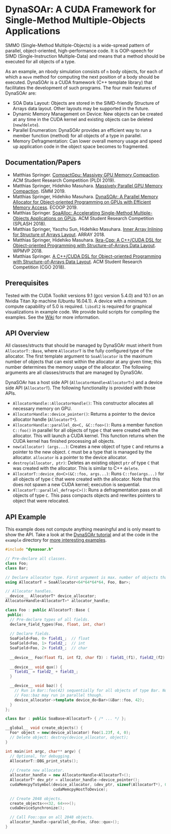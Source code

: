 # DynaSOAr: A CUDA Framework for Single-Method Multiple-Objects Applications
SMMO (Single-Method Multiple-Objects) is a wide-spread pattern of parallel, object-oriented, high-performance code. It is OOP-speech for SIMD (Single-Instruction Multiple-Data) and means that a method should be executed for all objects of a type.

As an example, an nbody simulation consists of `n` body objects, for each of which a `move` method for computing the next position of a body should be executed. DynaSOAr is a CUDA framework (C++ template library) that facilitates the development of such programs. The four main features of DynaSOAr are:

* SOA Data Layout: Objects are stored in the SIMD-friendly Structure of Arrays data layout. Other layouts may be supported in the future.
* Dynamic Memory Management on Device: New objects can be created at any time in the CUDA kernel and existing objects can be deleted (`new`/`delete`).
* Parallel Enumeration: DynaSOAr provides an efficient way to run a member function (method) for all objects of a type in parallel.
* Memory Defragmentation: Can lower overall memory usage and speed up application code in the object space becomes to fragmented.

## Documentation/Papers
* Matthias Springer. [CompactGpu: Massivey GPU Memory Compaction](http://m-sp.org/downloads/pldi_2019_src.pdf). ACM Student Research Competition (PLDI 2019).
* Matthias Springer, Hidehiko Masuhara. [Massively Parallel GPU Memory Compaction](http://m-sp.org/downloads/ismm2019.pdf). ISMM 2019.
* Matthias Springer, Hidehiko Masuhara. [DynaSOAr: A Parallel Memory Allocator for Object-oriented Programming on GPUs with Efficient Memory Access](http://drops.dagstuhl.de/opus/volltexte/2019/10809/). ECOOP 2019.
* Matthias Springer. [SoaAlloc: Accelerating Single-Method Multiple-Objects Applications on GPUs](https://arxiv.org/pdf/1809.07444). ACM Student Research Competition (SPLASH 2018).
* Matthias Springer, Yaozhu Sun, Hidehiko Masuhara. [Inner Array Inlining for Structure of Arrays Layout](http://m-sp.org/downloads/array2018.pdf). ARRAY 2018.
* Matthias Springer, Hidehiko Masuhara. [Ikra-Cpp: A C++/CUDA DSL for Object-oriented Programming with Structure-of-Arrays Data Layout](http://m-sp.org/downloads/wpmvp2018.pdf). WPMVP 2018.
* Matthias Springer. [A C++/CUDA DSL for Object-oriented Programming with Structure-of-Arrays Data Layout](http://m-sp.org/downloads/cgo2018-src-abstract.pdf). ACM Student Research Competition (CGO 2018).

## Prerequisites
Tested with the CUDA Toolkit versions 9.1 (gcc version 5.4.0) and 10.1 on an Nvidia Titan Xp machine (Ubuntu 16.04.1). A device with a minimum compute capability of 5.0 is required. `libsdl2` is required for graphical visualizations in example code. We provide build scripts for compiling the examples. See the [Wiki](https://github.com/prg-titech/dynasoar/wiki/Benchmark-Applications) for more information.


## API Overview
All classes/structs that should be managed by DynaSOAr must inherit from `AllocatorT::Base`, where `AllocatorT` is the fully configured type of the allocator. The first template argument to `SoaAllocator` is the maximum number of objects that can exist within the allocator at any given time; this number determines the memory usage of the allocator. The following arguments are all classes/structs that are managed by DynaSOAr.

DynaSOAr has a host side API (`AllocatorHandle<AllocatorT>`) and a device side API (`AllocatorT`). The following functionality is provided with those APIs.
* `AllocatorHandle::AllocatorHandle()`: This constructor allocates all necessary memory on GPU.
* `AllocatorHandle::device_pointer()`: Returns a pointer to the device allocator handle (`AllocatorT*`).
* `AllocatorHandle::parallel_do<C, &C::foo>()`: Runs a member function `C::foo()` in parallel for all objects of type `C` that were created with the allocator. This will launch a CUDA kernel. This function returns when the CUDA kernel has finished processing all objects.
* `new(allocator) (args...)`: Creates a new object of type `C` and returns a pointer to the new object. `C` must be a type that is managed by the allocator. `allocator` is a pointer to the device allocator.
* `destroy(allocator, ptr)`: Deletes an existing object `ptr` of type `C` that was created with the allocator. This is similar to C++ `delete`.
* `AllocatorT::device_do<C>(&C::foo, args...)`: Runs `C::foo(args...)` for all objects of type `C` that were created with the allocator. Note that this does not spawn a new CUDA kernel; execution is sequential.
* `AllocatorT::parallel_defrag<C>()`: Runs a defragmentation pass on all objects of type `C`. This pass compacts objects and rewrites pointers to object that were relocated.

## API Example
This example does not compute anything meaningful and is only meant to show the API. Take a look at the [DynaSOAr tutorial](https://github.com/prg-titech/dynasoar/wiki/Tutorial) and at the code in the `example` directory for [more interesting examples](https://github.com/prg-titech/dynasoar/wiki/Benchmark-Applications).

```c++
#include "dynasoar.h"

// Pre-declare all classes.
class Foo;
class Bar;

// Declare allocator type. First argument is max. number of objects that can be created.
using AllocatorT = SoaAllocator<64*64*64*64, Foo, Bar>;

// Allocator handles.
__device__ AllocatorT* device_allocator;
AllocatorHandle<AllocatorT>* allocator_handle;

class Foo : public AllocatorT::Base {
 public:
  // Pre-declare types of all fields.
  declare_field_types(Foo, float, int, char)
  
  // Declare fields.
  SoaField<Foo, 0> field1_;  // float
  SoaField<Foo, 1> field2_;  // int
  SoaField<Foo, 2> field3_;  // char
  
  __device__ Foo(float f1, int f2, char f3) : field1_(f1), field2_(f2), field3_(f3) {}
 
  __device__ void qux() {
    field1_ = field2_ + field3_;
  }

  __device__ void baz() {
    // Run in Bar::foo(42) sequentially for all objects of type Bar. Note that
    // Foo::baz may run in parallel though.
    device_allocator->template device_do<Bar>(&Bar::foo, 42);
  }
};

class Bar : public SoaBase<AllocatorT> { /* ... */ };

__global__ void create_objects() {
  Foo* object = new(device_allocator) Foo(1.23f, 4, 0);
  // Delete object: destroy(device_allocator, object);
}

int main(int argc, char** argv) {
  // Optional, for debugging.
  AllocatorT::DBG_print_stats();
  
  // Create new allocator.
  allocator_handle = new AllocatorHandle<AllocatorT>();
  AllocatorT* dev_ptr = allocator_handle->device_pointer();
  cudaMemcpyToSymbol(device_allocator, &dev_ptr, sizeof(AllocatorT*), 0,
                     cudaMemcpyHostToDevice);

  // Create 2048 objects.
  create_objects<<<32, 64>>>();
  cudaDeviceSynchronize();

  // Call Foo::qux on all 2048 objects.
  allocator_handle->parallel_do<Foo, &Foo::qux>();
}
```
